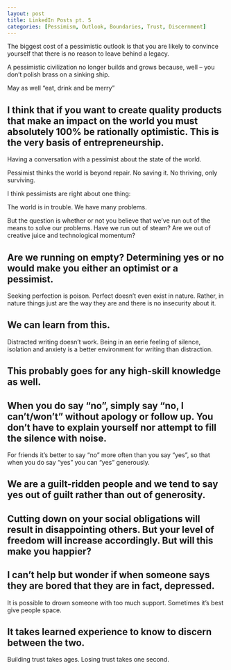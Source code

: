 ```yaml
---
layout: post
title: LinkedIn Posts pt. 5
categories: [Pessimism, Outlook, Boundaries, Trust, Discernment]
---
```


The biggest cost of a pessimistic outlook is that you are likely to convince yourself that there is no reason to leave behind a legacy.

A pessimistic civilization no longer builds and grows because, well – you don’t polish brass on a sinking ship.

May as well “eat, drink and be merry”

I think that if you want to create quality products that make an impact on the world you must absolutely 100% be rationally optimistic. This is the very basis of entrepreneurship.
----------
Having a conversation with a pessimist about the state of the world.

Pessimist thinks the world is beyond repair. No saving it. No thriving, only surviving.

I think pessimists are right about one thing:

The world is in trouble. We have many problems.

But the question is whether or not you believe that we’ve run out of the means to solve our problems. Have we run out of steam? Are we out of creative juice and technological momentum?

Are we running on empty? Determining yes or no would make you either an optimist or a pessimist.
----------
Seeking perfection is poison. Perfect doesn’t even exist in nature. Rather, in nature things just are the way they are and there is no insecurity about it.

We can learn from this.
----------
Distracted writing doesn’t work. Being in an eerie feeling of silence, isolation and anxiety is a better environment for writing than distraction.

This probably goes for any high-skill knowledge as well.
----------
When you do say “no”, simply say “no, I can’t/won’t” without apology or follow up. You don’t have to explain yourself nor attempt to fill the silence with noise.
----------
For friends it’s better to say “no” more often than you say “yes”, so that when you do say “yes” you can “yes” generously.

We are a guilt-ridden people and we tend to say yes out of guilt rather than out of generosity.
----------
Cutting down on your social obligations will result in disappointing others. But your level of freedom will increase accordingly. But will this make you happier?
----------
I can’t help but wonder if when someone says they are bored that they are in fact, depressed.
----------
It is possible to drown someone with too much support. Sometimes it’s best give people space.

It takes learned experience to know to discern between the two.
----------
Building trust takes ages. Losing trust takes one second.
